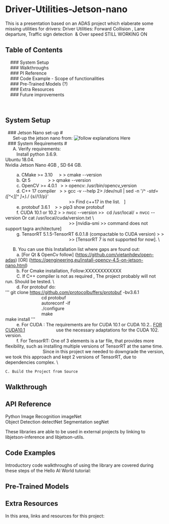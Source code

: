 # Driver-Utilities-Jetson-nano
This is a presentation based on an ADAS project which elaberate some missing utilities for drivers:
Driver Utilities: Forward Collision , Lane departure, Traffic sign detection  &amp; Over speed 
STILL WORKING ON

## Table of Contents

    ### System Setup  
    ### Walkthroughs  
    ### PI Reference  
    ### Code Example - Scope of functionalities       
    ### Pre-Trained Models (?)  
    ### Extra Resources    
    ### Future improvements  
    
    
## System Setup #  
  ### Jetson Nano set-up #  
      Set-up the jetson nano from: ![follow explanations Here](https://developer.nvidia.com/embedded/learn/get-started-jetson-nano-devkit)       \
  ### System Requirements #       
      A. Verify requirements:  
         Install python 3.6.9.  \
         Ubuntu 18.04.  \
         Nvidia Jetson Nano 4GB , SD 64 GB.  
         
         a. CMake >= 3.10   <t>  > > cmake --version    \
         b. Qt 5           <t>   > > qmake --version     \
         c. OpenCV >= 4.0.1 <t>  > > opencv: /usr/bin/opencv_version    \
         d. C++ 17 compiler      > > gcc -v --help 2> /dev/null | sed -n '/^ *-std=\([^<][^ ]\+\).*/ {s//\1/p}'  \
                                                   >> Find c++17 in the list.     ]           \
         e. protobuf 3.6.1       > > pip3 show protobuf    \
         f. CUDA 10.1 or 10.2    > > nvcc --version >>  cd /usr/local/ + nvcc --version Or cat /usr/local/cuda/version.txt  \   
                                                    >> [nvidia-smi >> command does not support tagra architecture]      \
         g. TensorRT 5.1.5-TensorRT 6.0.1.8 (compactable to CUDA version) > >        \
                                                   >> [TensorRT 7 is not supported for now].  \   

      B. You can use this Installation list where gaps are found out:      \
         a. [For Qt & OpenCv follow] (https://github.com/vietanhdev/open-adas) [OR] (https://qengineering.eu/install-opencv-4.5-on-jetson-nano.html)  \
         b. For Cmake installation, Follow:XXXXXXXXXXXX  \
         C. If C++ compiler is not as required , The project probably will not run. Should be tested.  \  
         d. For protobuf do:    
                             '''
                             git clone https://github.com/protocolbuffers/protobuf -bv3.6.1  
                             cd protobuf  
                             autoreconf -if  
                             ./configure  
                             make  
                             make install 
                             '''  \
         e. For CUDA : The requirements are for CUDA 10.1 or CUDA 10.2.. [FOR CUDA10.1](#https://medium.com/@exesse/cuda-10-1-installation-on-ubuntu-18-04-lts-d04f89287130)                           use the necessary adaptations for the CUDA 102. version.  \
         f. For TensorRT: One of 3 elements is a tar file, that provides more flexibility, such as installing multiple versions of TensorRT at the same time.    \
                              Since in this project we needed to downgrade the version, we took this approach and kept 2 versions of TensorRT, due to dependencies complex.  \
    
    C. Build the Project from Source  


      
## Walkthrough
## API Reference
  Python
  Image Recognition 	imageNet 	
  Object Detection 	 	detectNet
  Segmentation 	 	    segNet

  These libraries are able to be used in external projects by linking to libjetson-inference and libjetson-utils.
  
## Code Examples

  Introductory code walkthroughs of using the library are covered during these steps of the Hello AI World tutorial:
  
## Pre-Trained Models

## Extra Resources

  In this area, links and resources for this project:

   
    
    
    

